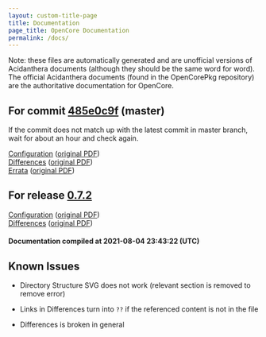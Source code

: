 ```yaml
---
layout: custom-title-page
title: Documentation
page_title: OpenCore Documentation
permalink: /docs/
---
```

Note: these files are automatically generated and are unofficial versions of Acidanthera documents (although they should be the same word for word). The official Acidanthera documents (found in the OpenCorePkg repository) are the authoritative documentation for OpenCore.

## For commit [485e0c9f](https://github.com/acidanthera/OpenCorePkg/tree/485e0c9f1218d81c9d8d8b6109a1b1f907459434) (master)

If the commit does not match up with the latest commit in master branch, wait for about an hour and check again.

[Configuration](latest/Configuration.html) ([original PDF](https://github.com/acidanthera/OpenCorePkg/blob/485e0c9f1218d81c9d8d8b6109a1b1f907459434/Docs/Configuration.pdf))
<br>
[Differences](latest/Differences.html) ([original PDF](https://github.com/acidanthera/OpenCorePkg/blob/485e0c9f1218d81c9d8d8b6109a1b1f907459434/Docs/Differences/Differences.pdf))
<br>
[Errata](latest/Errata.html) ([original PDF](https://github.com/acidanthera/OpenCorePkg/blob/485e0c9f1218d81c9d8d8b6109a1b1f907459434/Docs/Errata/Errata.pdf))

## For release [0.7.2](https://github.com/acidanthera/OpenCorePkg/tree/0.7.2)

[Configuration](release/Configuration.html) ([original PDF](https://github.com/acidanthera/OpenCorePkg/blob/0.7.2/Docs/Configuration.pdf))
<br>
[Differences](release/Differences.html) ([original PDF](https://github.com/acidanthera/OpenCorePkg/blob/0.7.2/Docs/Differences/Differences.pdf))

#### Documentation compiled at 2021-08-04 23:43:22 (UTC)

## Known Issues

* Directory Structure SVG does not work (relevant section is removed to remove error)

* Links in Differences turn into `??` if the referenced content is not in the file

* Differences is broken in general
